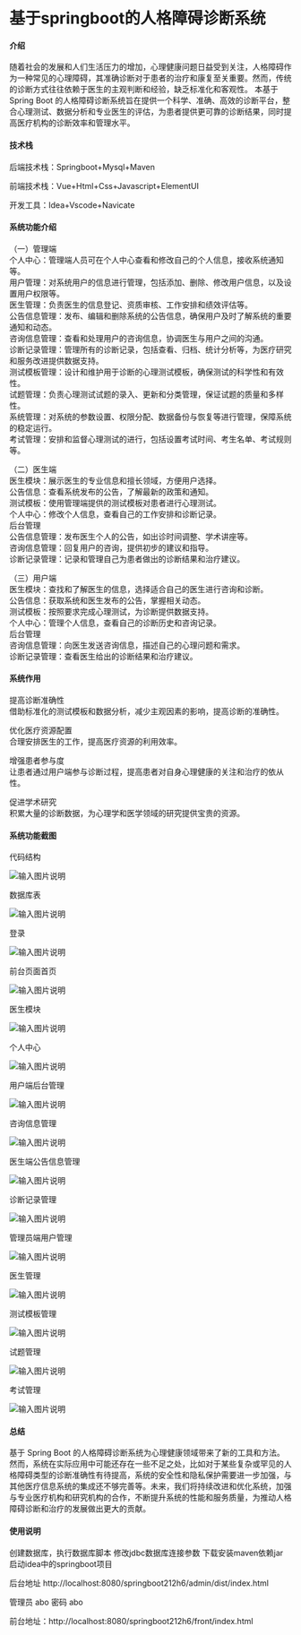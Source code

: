 # 基于springboot的人格障碍诊断系统

#### 介绍

随着社会的发展和人们生活压力的增加，心理健康问题日益受到关注，人格障碍作为一种常见的心理障碍，其准确诊断对于患者的治疗和康复至关重要。然而，传统的诊断方式往往依赖于医生的主观判断和经验，缺乏标准化和客观性。
本基于 Spring Boot 的人格障碍诊断系统旨在提供一个科学、准确、高效的诊断平台，整合心理测试、数据分析和专业医生的评估，为患者提供更可靠的诊断结果，同时提高医疗机构的诊断效率和管理水平。

#### 技术栈

后端技术栈：Springboot+Mysql+Maven

前端技术栈：Vue+Html+Css+Javascript+ElementUI

开发工具：Idea+Vscode+Navicate

#### 系统功能介绍

（一）管理端  
个人中心：管理端人员可在个人中心查看和修改自己的个人信息，接收系统通知等。  
用户管理：对系统用户的信息进行管理，包括添加、删除、修改用户信息，以及设置用户权限等。  
医生管理：负责医生的信息登记、资质审核、工作安排和绩效评估等。  
公告信息管理：发布、编辑和删除系统的公告信息，确保用户及时了解系统的重要通知和动态。  
咨询信息管理：查看和处理用户的咨询信息，协调医生与用户之间的沟通。  
诊断记录管理：管理所有的诊断记录，包括查看、归档、统计分析等，为医疗研究和服务改进提供数据支持。  
测试模板管理：设计和维护用于诊断的心理测试模板，确保测试的科学性和有效性。  
试题管理：负责心理测试试题的录入、更新和分类管理，保证试题的质量和多样性。  
系统管理：对系统的参数设置、权限分配、数据备份与恢复等进行管理，保障系统的稳定运行。  
考试管理：安排和监督心理测试的进行，包括设置考试时间、考生名单、考试规则等。  

（二）医生端  
医生模块：展示医生的专业信息和擅长领域，方便用户选择。  
公告信息：查看系统发布的公告，了解最新的政策和通知。  
测试模板：使用管理端提供的测试模板对患者进行心理测试。    
个人中心：修改个人信息，查看自己的工作安排和诊断记录。  
后台管理  
公告信息管理：发布医生个人的公告，如出诊时间调整、学术讲座等。   
咨询信息管理：回复用户的咨询，提供初步的建议和指导。  
诊断记录管理：记录和管理自己为患者做出的诊断结果和治疗建议。  

（三）用户端  
医生模块：查找和了解医生的信息，选择适合自己的医生进行咨询和诊断。  
公告信息：获取系统和医生发布的公告，掌握相关动态。  
测试模板：按照要求完成心理测试，为诊断提供数据支持。  
个人中心：管理个人信息，查看自己的诊断历史和咨询记录。  
后台管理  
咨询信息管理：向医生发送咨询信息，描述自己的心理问题和需求。  
诊断记录管理：查看医生给出的诊断结果和治疗建议。  

#### 系统作用

提高诊断准确性  
借助标准化的测试模板和数据分析，减少主观因素的影响，提高诊断的准确性。  

优化医疗资源配置  
合理安排医生的工作，提高医疗资源的利用效率。  

增强患者参与度  
让患者通过用户端参与诊断过程，提高患者对自身心理健康的关注和治疗的依从性。

促进学术研究  
积累大量的诊断数据，为心理学和医学领域的研究提供宝贵的资源。  

#### 系统功能截图

代码结构

![输入图片说明](images/55c7d9a926d926c925e284dedb5846c.png)

数据库表

![输入图片说明](images/172109c8772821eec1c3c6c133c65d0.png)

登录

![输入图片说明](images/397b229009360b221a1750e31095695.png)

前台页面首页

![输入图片说明](images/8aad7bb551e82a2113c6cfa70b3dde2.png)

医生模块

![输入图片说明](images/3379a05f526bb40d26691190388a3d4.png)

个人中心

![输入图片说明](images/84ce9e655cf25d4c13ee157628b641a.png)

用户端后台管理

![输入图片说明](images/58a0febf4406417ad6277a9b734fdbb.png)

咨询信息管理

![输入图片说明](images/a3e88d76bdcd074370e50c158ab37a9.png)

医生端公告信息管理

![输入图片说明](images/84a03da552cba3af07c79484fe9a035.png)

诊断记录管理

![输入图片说明](images/4f615df78566a8f7ff8dd31649b0487.png)

管理员端用户管理

![输入图片说明](images/c301cd666c96d6fd1b8950f92425d0e.png)

医生管理

![输入图片说明](images/c0ce343b675e42ca29e0efd6c3a73ba.png)

测试模板管理

![输入图片说明](images/316ad6b0ab8114a07309229c3ed73c8.png)

试题管理

![输入图片说明](images/13ddf7738fbad5313a546439c61cc73.png)

考试管理

![输入图片说明](images/1e93f303be938b5541a37624c1954c9.png)

#### 总结

基于 Spring Boot 的人格障碍诊断系统为心理健康领域带来了新的工具和方法。然而，系统在实际应用中可能还存在一些不足之处，比如对于某些复杂或罕见的人格障碍类型的诊断准确性有待提高，系统的安全性和隐私保护需要进一步加强，与其他医疗信息系统的集成还不够完善等。未来，我们将持续改进和优化系统，加强与专业医疗机构和研究机构的合作，不断提升系统的性能和服务质量，为推动人格障碍诊断和治疗的发展做出更大的贡献。

#### 使用说明

创建数据库，执行数据库脚本 修改jdbc数据库连接参数 下载安装maven依赖jar 启动idea中的springboot项目

后台地址
http://localhost:8080/springboot212h6/admin/dist/index.html

管理员  abo 密码 abo


前台地址：http://localhost:8080/springboot212h6/front/index.html